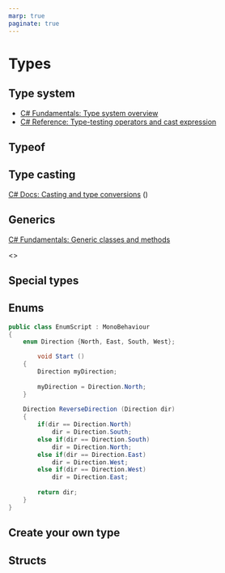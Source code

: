 ```yaml
---
marp: true
paginate: true
---
```

<!-- headingDivider: 3 -->
<!-- class: default -->

# Types

## Type system

* [C# Fundamentals: Type system overview](https://docs.microsoft.com/en-us/dotnet/csharp/fundamentals/types/)
* [C# Reference: Type-testing operators and cast expression](https://docs.microsoft.com/en-us/dotnet/csharp/language-reference/operators/type-testing-and-cast)


## Typeof

## Type casting


[C# Docs: Casting and type conversions](https://docs.microsoft.com/en-us/dotnet/csharp/programming-guide/types/casting-and-type-conversions)
() 

## Generics

[C# Fundamentals: Generic classes and methods](https://docs.microsoft.com/en-us/dotnet/csharp/fundamentals/types/generics)

<>

## Special types

## Enums
```c#
public class EnumScript : MonoBehaviour 
{
    enum Direction {North, East, South, West};

        void Start () 
    {
        Direction myDirection;
        
        myDirection = Direction.North;
    }
    
    Direction ReverseDirection (Direction dir)
    {
        if(dir == Direction.North)
            dir = Direction.South;
        else if(dir == Direction.South)
            dir = Direction.North;
        else if(dir == Direction.East)
            dir = Direction.West;
        else if(dir == Direction.West)
            dir = Direction.East;
        
        return dir;     
    }
}
```
## Create your own type
## Structs